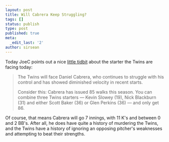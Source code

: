 ```yaml
---
layout: post
title: Will Cabrera Keep Struggling?
tags: []
status: publish
type: post
published: true
meta:
  _edit_last: '2'
author: sirsean
---
```

Today JoeC points out a nice <a href="http://blogs2.startribune.com/blogs/christensen/2008/09/12/next-stop-charm-city/">little tidbit</a> about the starter the Twins are facing today:
<blockquote>The Twins will face Daniel Cabrera, who continues to struggle with his control and has showed diminished velocity in recent starts.

Consider this: Cabrera has issued 85 walks this season. You can combine three Twins starters — Kevin Slowey (19), Nick Blackburn (31) and either Scott Baker (36) or Glen Perkins (36) — and only get 86.</blockquote>
Of course, that means Cabrera will go 7 innings, with 11 K's and between 0 and 2 BB's. After all, he does have quite a history of murdering the Twins, and the Twins have a history of ignoring an opposing pitcher's weaknesses and attempting to beat their strengths.
